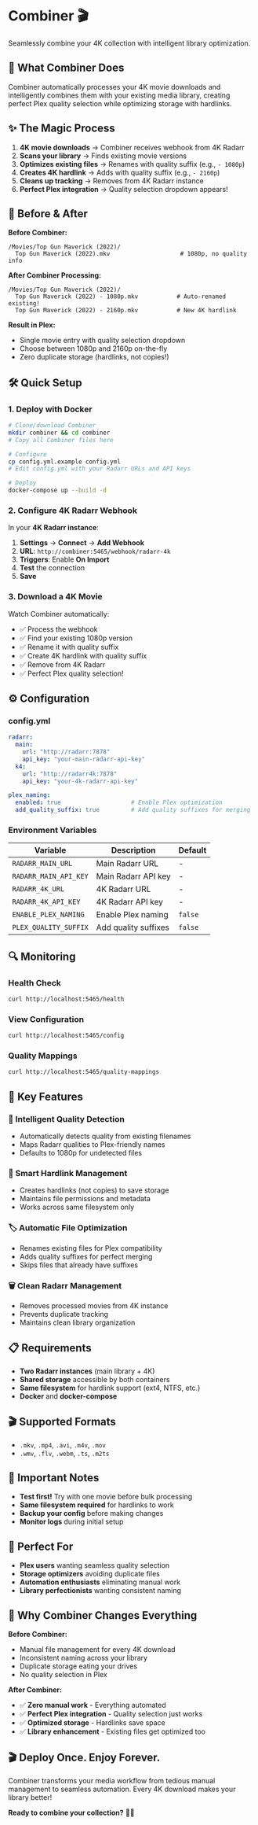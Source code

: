 # Combiner 🎬

Seamlessly combine your 4K collection with intelligent library optimization.

## 🚀 What Combiner Does

Combiner automatically processes your 4K movie downloads and intelligently combines them with your existing media library, creating perfect Plex quality selection while optimizing storage with hardlinks.

## ✨ The Magic Process

1. **4K movie downloads** → Combiner receives webhook from 4K Radarr
2. **Scans your library** → Finds existing movie versions
3. **Optimizes existing files** → Renames with quality suffix (e.g., `- 1080p`)
4. **Creates 4K hardlink** → Adds with quality suffix (e.g., `- 2160p`)
5. **Cleans up tracking** → Removes from 4K Radarr instance
6. **Perfect Plex integration** → Quality selection dropdown appears!

## 📁 Before & After

**Before Combiner:**
```
/Movies/Top Gun Maverick (2022)/
  Top Gun Maverick (2022).mkv                    # 1080p, no quality info
```

**After Combiner Processing:**
```
/Movies/Top Gun Maverick (2022)/
  Top Gun Maverick (2022) - 1080p.mkv           # Auto-renamed existing!
  Top Gun Maverick (2022) - 2160p.mkv           # New 4K hardlink
```

**Result in Plex:**
- Single movie entry with quality selection dropdown
- Choose between 1080p and 2160p on-the-fly
- Zero duplicate storage (hardlinks, not copies!)

## 🛠️ Quick Setup

### 1. Deploy with Docker

```bash
# Clone/download Combiner
mkdir combiner && cd combiner
# Copy all Combiner files here

# Configure
cp config.yml.example config.yml
# Edit config.yml with your Radarr URLs and API keys

# Deploy
docker-compose up --build -d
```

### 2. Configure 4K Radarr Webhook

In your **4K Radarr instance**:

1. **Settings** → **Connect** → **Add Webhook**
2. **URL**: `http://combiner:5465/webhook/radarr-4k`
3. **Triggers**: Enable **On Import**
4. **Test** the connection
5. **Save**

### 3. Download a 4K Movie

Watch Combiner automatically:
- ✅ Process the webhook
- ✅ Find your existing 1080p version
- ✅ Rename it with quality suffix
- ✅ Create 4K hardlink with quality suffix
- ✅ Remove from 4K Radarr
- ✅ Perfect Plex quality selection!

## ⚙️ Configuration

### config.yml
```yaml
radarr:
  main:
    url: "http://radarr:7878"
    api_key: "your-main-radarr-api-key"
  k4:
    url: "http://radarr4k:7878"  
    api_key: "your-4k-radarr-api-key"

plex_naming:
  enabled: true                    # Enable Plex optimization
  add_quality_suffix: true         # Add quality suffixes for merging
```

### Environment Variables

| Variable | Description | Default |
|----------|-------------|---------|
| `RADARR_MAIN_URL` | Main Radarr URL | - |
| `RADARR_MAIN_API_KEY` | Main Radarr API key | - |
| `RADARR_4K_URL` | 4K Radarr URL | - |
| `RADARR_4K_API_KEY` | 4K Radarr API key | - |
| `ENABLE_PLEX_NAMING` | Enable Plex naming | `false` |
| `PLEX_QUALITY_SUFFIX` | Add quality suffixes | `false` |

## 🔍 Monitoring

### Health Check
```bash
curl http://localhost:5465/health
```

### View Configuration
```bash
curl http://localhost:5465/config
```

### Quality Mappings
```bash
curl http://localhost:5465/quality-mappings
```

## 🎯 Key Features

### 🧠 Intelligent Quality Detection
- Automatically detects quality from existing filenames
- Maps Radarr qualities to Plex-friendly names
- Defaults to 1080p for undetected files

### 🔗 Smart Hardlink Management  
- Creates hardlinks (not copies) to save storage
- Maintains file permissions and metadata
- Works across same filesystem only

### 🏷️ Automatic File Optimization
- Renames existing files for Plex compatibility
- Adds quality suffixes for perfect merging
- Skips files that already have suffixes

### 🗑️ Clean Radarr Management
- Removes processed movies from 4K instance
- Prevents duplicate tracking
- Maintains clean library organization

## 📋 Requirements

- **Two Radarr instances** (main library + 4K)
- **Shared storage** accessible by both containers
- **Same filesystem** for hardlink support (ext4, NTFS, etc.)
- **Docker** and **docker-compose**

## 🎬 Supported Formats

- `.mkv`, `.mp4`, `.avi`, `.m4v`, `.mov`
- `.wmv`, `.flv`, `.webm`, `.ts`, `.m2ts`

## 🚨 Important Notes

- **Test first!** Try with one movie before bulk processing
- **Same filesystem required** for hardlinks to work
- **Backup your config** before making changes
- **Monitor logs** during initial setup

## 🎉 Perfect For

- **Plex users** wanting seamless quality selection
- **Storage optimizers** avoiding duplicate files
- **Automation enthusiasts** eliminating manual work
- **Library perfectionists** wanting consistent naming

## 🚀 Why Combiner Changes Everything

**Before Combiner:**
- Manual file management for every 4K download
- Inconsistent naming across your library  
- Duplicate storage eating your drives
- No quality selection in Plex

**After Combiner:**
- ✅ **Zero manual work** - Everything automated
- ✅ **Perfect Plex integration** - Quality selection just works
- ✅ **Optimized storage** - Hardlinks save space
- ✅ **Library enhancement** - Existing files get optimized too

## 🎬 Deploy Once. Enjoy Forever.

Combiner transforms your media workflow from tedious manual management to seamless automation. Every 4K download makes your library better!

**Ready to combine your collection?** 🚀✨
